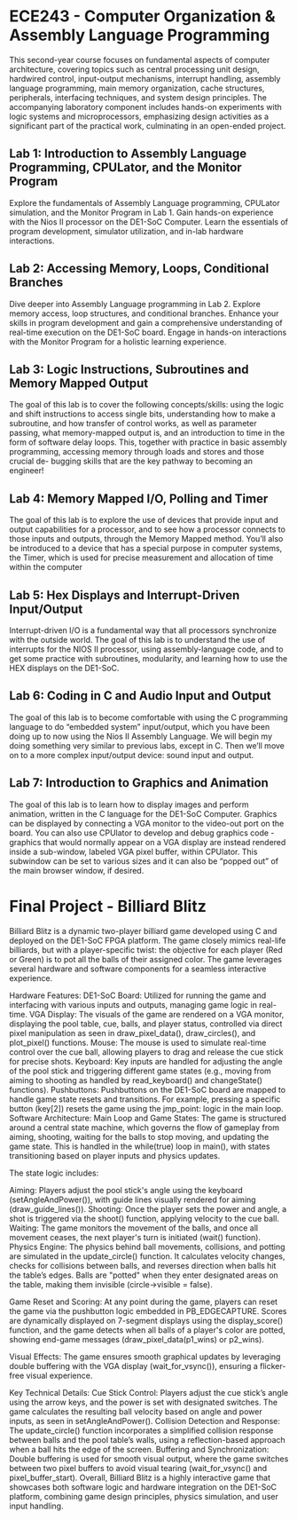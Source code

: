 # ECE243 - Computer Organization & Assembly Language Programming

This second-year course focuses on fundamental aspects of computer architecture, covering topics such as central processing unit design, hardwired control, input-output mechanisms, interrupt handling, assembly language programming, main memory organization, cache structures, peripherals, interfacing techniques, and system design principles. The accompanying laboratory component includes hands-on experiments with logic systems and microprocessors, emphasizing design activities as a significant part of the practical work, culminating in an open-ended project.

## Lab 1: Introduction to Assembly Language Programming, CPULator, and the Monitor Program

Explore the fundamentals of Assembly Language programming, CPULator simulation, and the Monitor Program in Lab 1. Gain hands-on experience with the Nios II processor on the DE1-SoC Computer. Learn the essentials of program development, simulator utilization, and in-lab hardware interactions.

## Lab 2: Accessing Memory, Loops, Conditional Branches

Dive deeper into Assembly Language programming in Lab 2. Explore memory access, loop structures, and conditional branches. Enhance your skills in program development and gain a comprehensive understanding of real-time execution on the DE1-SoC board. Engage in hands-on interactions with the Monitor Program for a holistic learning experience.

## Lab 3: Logic Instructions, Subroutines and Memory Mapped Output

The goal of this lab is to cover the following concepts/skills: using the logic and shift instructions to access single
bits, understanding how to make a subroutine, and how transfer of control works, as well as parameter passing,
what memory-mapped output is, and an introduction to time in the form of software delay loops. This, together
with practice in basic assembly programming, accessing memory through loads and stores and those crucial de-
bugging skills that are the key pathway to becoming an engineer!

## Lab 4: Memory Mapped I/O, Polling and Timer

The goal of this lab is to explore the use of devices that provide input and output capabilities for a processor, and
to see how a processor connects to those inputs and outputs, through the Memory Mapped method. You’ll also
be introduced to a device that has a special purpose in computer systems, the Timer, which is used for precise
measurement and allocation of time within the computer

## Lab 5: Hex Displays and Interrupt-Driven Input/Output

Interrupt-driven I/O is a fundamental way that all processors synchronize with the outside world. The goal of this
lab is to understand the use of interrupts for the NIOS II processor, using assembly-language code, and to get some
practice with subroutines, modularity, and learning how to use the HEX displays on the DE1-SoC.

## Lab 6: Coding in C and Audio Input and Output
The goal of this lab is to become comfortable with using the C programming language to do “embedded system”
input/output, which you have been doing up to now using the Nios II Assembly Language. We will begin my
doing something very similar to previous labs, except in C. Then we’ll move on to a more complex input/output
device: sound input and output.

## Lab 7: Introduction to Graphics and Animation
The goal of this lab is to learn how to display images and perform animation, written in the C language for
the DE1-SoC Computer. Graphics can be displayed by connecting a VGA monitor to the video-out port on the
board. You can also use CPUlator to develop and debug graphics code - graphics that would normally appear on
a VGA display are instead rendered inside a sub-window, labeled VGA pixel buffer, within CPUlator. This
subwindow can be set to various sizes and it can also be “popped out” of the main browser window, if desired.

# Final Project - Billiard Blitz

Billiard Blitz is a dynamic two-player billiard game developed using C and deployed on the DE1-SoC FPGA platform. The game closely mimics real-life billiards, but with a player-specific twist: the objective for each player (Red or Green) is to pot all the balls of their assigned color. The game leverages several hardware and software components for a seamless interactive experience.

Hardware Features:
DE1-SoC Board: Utilized for running the game and interfacing with various inputs and outputs, managing game logic in real-time.
VGA Display: The visuals of the game are rendered on a VGA monitor, displaying the pool table, cue, balls, and player status, controlled via direct pixel manipulation as seen in draw_pixel_data(), draw_circles(), and plot_pixel() functions.
Mouse: The mouse is used to simulate real-time control over the cue ball, allowing players to drag and release the cue stick for precise shots.
Keyboard: Key inputs are handled for adjusting the angle of the pool stick and triggering different game states (e.g., moving from aiming to shooting as handled by read_keyboard() and changeState() functions).
Pushbuttons: Pushbuttons on the DE1-SoC board are mapped to handle game state resets and transitions. For example, pressing a specific button (key[2]) resets the game using the jmp_point: logic in the main loop.
Software Architecture:
Main Loop and Game States: The game is structured around a central state machine, which governs the flow of gameplay from aiming, shooting, waiting for the balls to stop moving, and updating the game state. This is handled in the while(true) loop in main(), with states transitioning based on player inputs and physics updates.

The state logic includes:

Aiming: Players adjust the pool stick's angle using the keyboard (setAngleAndPower()), with guide lines visually rendered for aiming (draw_guide_lines()).
Shooting: Once the player sets the power and angle, a shot is triggered via the shoot() function, applying velocity to the cue ball.
Waiting: The game monitors the movement of the balls, and once all movement ceases, the next player's turn is initiated (wait() function).
Physics Engine: The physics behind ball movements, collisions, and potting are simulated in the update_circle() function. It calculates velocity changes, checks for collisions between balls, and reverses direction when balls hit the table’s edges. Balls are "potted" when they enter designated areas on the table, making them invisible (circle->visible = false).

Game Reset and Scoring: At any point during the game, players can reset the game via the pushbutton logic embedded in PB_EDGECAPTURE. Scores are dynamically displayed on 7-segment displays using the display_score() function, and the game detects when all balls of a player's color are potted, showing end-game messages (draw_pixel_data(p1_wins) or p2_wins).

Visual Effects: The game ensures smooth graphical updates by leveraging double buffering with the VGA display (wait_for_vsync()), ensuring a flicker-free visual experience.

Key Technical Details:
Cue Stick Control: Players adjust the cue stick’s angle using the arrow keys, and the power is set with designated switches. The game calculates the resulting ball velocity based on angle and power inputs, as seen in setAngleAndPower().
Collision Detection and Response: The update_circle() function incorporates a simplified collision response between balls and the pool table’s walls, using a reflection-based approach when a ball hits the edge of the screen.
Buffering and Synchronization: Double buffering is used for smooth visual output, where the game switches between two pixel buffers to avoid visual tearing (wait_for_vsync() and pixel_buffer_start).
Overall, Billiard Blitz is a highly interactive game that showcases both software logic and hardware integration on the DE1-SoC platform, combining game design principles, physics simulation, and user input handling.

